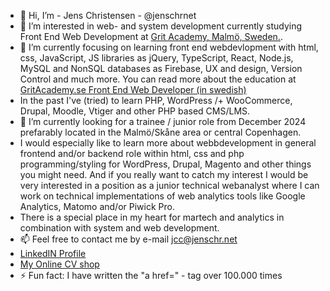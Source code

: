- 👋 Hi, I’m - Jens Christensen - @jenschrnet
- 👀 I’m interested in web- and system development currently studying Front End Web Development at <a href="https://www.gritacademy.se">Grit Academy, Malmö, Sweden.</a>.
- 🌱 I’m currently focusing on learning front end webdevlopment with html, css, JavaScript, JS libraries as jQuery, TypeScript, React, Node.js, MySQL and NonSQL databases as Firebase, UX and design, Version Control and much more. You can read more about the education at <a href="https://www.gritacademy.se/front-end-webbutvecklare/">GritAcademy.se Front End Web Developer (in swedish)</a>
- In the past I've (tried) to learn PHP, WordPress /+ WooCommerce, Drupal, Moodle, Vtiger and other PHP based CMS/LMS.
- 💞️ I’m currently looking for a trainee / junior role from December 2024 prefarably located in the Malmö/Skåne area or central Copenhagen.
- I would especially like to learn more about webbdevelopment in general frontend and/or backend role within html, css and php programming/styling for WordPress, Drupal, Magento and other things you might need.
And if you really want to catch my interest I would be very interested in a position as a junior technical webanalyst where I can work on technical implementations of web analytics tools like Google Analytics,
Matomo and/or Piwick Pro.
- There is a special place in my heart for martech and analytics in combination with system and web development. 
- 📫 Feel free to contact me by e-mail jcc@jenschr.net
- <a href="https://www.linkedin.com/in/jenschrchristensen/">LinkedIN Profile</a>
- <a href="https://www.jenschrchristensen.com/cvshop">My Online CV shop</a>
- ⚡ Fun fact: I have written the "a href=" - tag over 100.000 times

<!---
jenschrnet/jenschrnet is a ✨ special ✨ repository because its `README.md` (this file) appears on your GitHub profile.
You can click the Preview link to take a look at your changes.
--->
